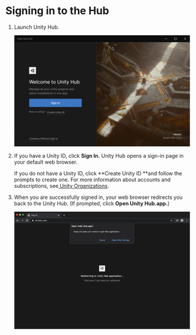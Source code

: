 # Signing in to the Hub

1. Launch Unity Hub.

   ![Installation](../images/InstallHub.png)

2. If you have a Unity ID, click **Sign In.** Unity Hub opens a sign-in page in your default web browser.

    If you do not have a Unity ID, click **Create Unity ID **and follow the prompts to create one. For more information about accounts and subscriptions, see[ Unity Organizations](https://docs.unity3d.com/Manual/OrgsUnityOrganizations.html).

3. When you are successfully signed in, your web browser redirects you back to the Unity Hub. (If prompted, click **Open Unity Hub.app.**)

   ![Installation](../images/InstallHub0.png)
